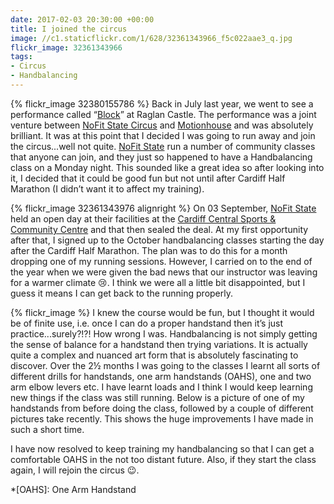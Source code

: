 ```yaml
---
date: 2017-02-03 20:30:00 +00:00
title: I joined the circus
image: //c1.staticflickr.com/1/628/32361343966_f5c022aae3_q.jpg
flickr_image: 32361343966
tags:
- Circus
- Handbalancing
---
```


{% flickr_image 32380155786 %}
Back in July last year, we went to see a performance called “[Block][blk]” at Raglan Castle. The
performance was a joint venture between [NoFit State Circus][nfs] and [Motionhouse][mh] and was
absolutely brilliant. It was at this point that I decided I was going to run away and join the
circus...well not quite. [NoFit State][nfs] run a number of community classes that anyone can join,
and they just so happened to have a Handbalancing class on a Monday night. This sounded like a great
idea so after looking into it, I decided that it could be good fun but not until after Cardiff Half
Marathon (I didn’t want it to affect my training).

{% flickr_image 32361343976 alignright %}
On 03 September, [NoFit State][nfs] held an open day at their facilities at the [Cardiff Central
Sports & Community Centre][ccscc] and that then sealed the deal. At my first opportunity after that,
I signed up to the October handbalancing classes starting the day after the Cardiff Half Marathon.
The plan was to do this for a month dropping one of my running sessions. However, I carried on to
the end of the year when we were given the bad news that our instructor was leaving for a warmer
climate :cry:. I think we were all a little bit disappointed, but I guess it means I can get back to
the running properly.

{% flickr_image <Tuck Handstand> %}
I knew the course would be fun, but I thought it would be of finite use, i.e. once I can do a proper
handstand then it’s just practice...surely?!?! How wrong I was. Handbalancing is not simply getting
the sense of balance for a handstand then trying variations. It is actually quite a complex and
nuanced art form that is absolutely fascinating to discover. Over the 2&frac12; months I was going
to the classes I learnt all sorts of different drills for handstands, one arm handstands (OAHS), one
and two arm elbow levers etc. I have learnt loads and I think I would keep learning new things if
the class was still running. Below is a picture of one of my handstands from before doing the class,
followed by a couple of different pictures take recently. This shows the huge improvements I have
made in such a short time.

<gallery of handstands>

I have now resolved to keep training my handbalancing so that I can get a comfortable OAHS in the
not too distant future. Also, if they start the class again, I will rejoin the circus :wink:.

*[OAHS]: One Arm Handstand

[blk]: //www.nofitstate.org/block/
[nfs]: //www.nofitstate.org/
[mh]: //www.motionhouse.co.uk/
[ccscc]: //www.cardiffcentralyouthclub.co.uk/

